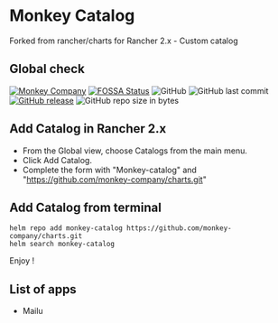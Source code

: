 # Monkey Catalog

Forked from rancher/charts for Rancher 2.x - Custom catalog

## Global check

[![Monkey Company](https://img.shields.io/badge/Monkey-Company-red.svg?longCache=true&style=flat)](https://themonkey.co/)
[![FOSSA Status](https://app.fossa.io/api/projects/git%2Bgithub.com%2Fmonkey-company%2Fcharts.svg?type=shield)](https://app.fossa.io/projects/git%2Bgithub.com%2Fmonkey-company%2Fcharts?ref=badge_shield)
![GitHub](https://img.shields.io/github/license/monkey-company/charts.svg)
![GitHub last commit](https://img.shields.io/github/last-commit/monkey-company/charts.svg)
[![GitHub release](https://img.shields.io/github/release/monkey-company/charts.svg)](https://github.com/monkey-company/charts/releases/latest)
![GitHub repo size in bytes](https://img.shields.io/github/repo-size/monkey-company/charts.svg)

## Add Catalog in Rancher 2.x

- From the Global view, choose Catalogs from the main menu.
- Click Add Catalog.
- Complete the form with "Monkey-catalog"	and "https://github.com/monkey-company/charts.git"

## Add Catalog from terminal

```
helm repo add monkey-catalog https://github.com/monkey-company/charts.git
helm search monkey-catalog
```

Enjoy !

## List of apps

- Mailu
